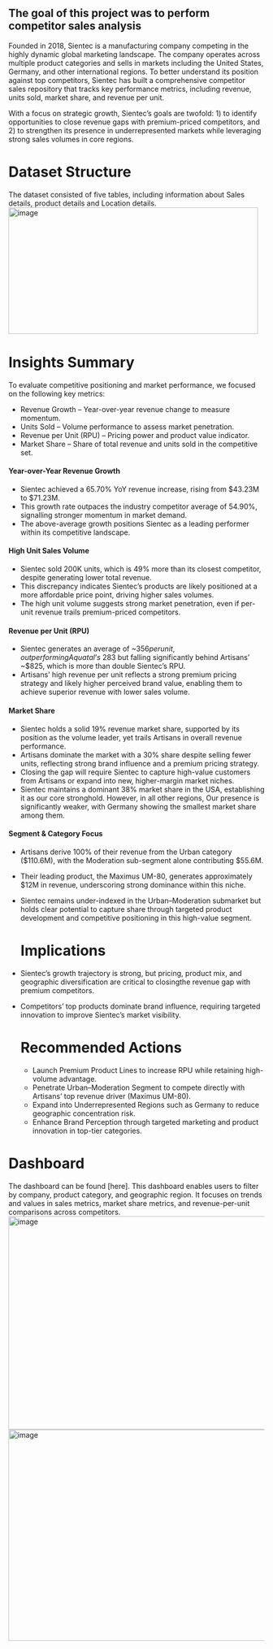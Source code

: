 ## The goal of this project was to perform competitor sales analysis
Founded in 2018, Sientec is a manufacturing company competing in the highly dynamic global marketing landscape. The company operates across multiple product categories and sells in markets including the United States, Germany, and other international regions. To better understand its position against top competitors, Sientec has built a comprehensive competitor sales repository that tracks key performance metrics, including revenue, units sold, market share, and revenue per unit.

With a focus on strategic growth, Sientec’s goals are twofold: 1) to identify opportunities to close revenue gaps with premium-priced competitors, and 2) to strengthen its presence in underrepresented markets while leveraging strong sales volumes in core regions.

# Dataset Structure
The dataset consisted of five tables, including information about Sales details, product details and Location details.
<img width="491" height="249" alt="image" src="https://github.com/user-attachments/assets/c1401c88-b8b1-4bcf-bb4a-727f5199f455" />

# Insights Summary 

To evaluate competitive positioning and market performance, we focused on the following key metrics:
- Revenue Growth – Year-over-year revenue change to measure momentum.
- Units Sold – Volume performance to assess market penetration.
- Revenue per Unit (RPU) – Pricing power and product value indicator.
- Market Share – Share of total revenue and units sold in the competitive set.
#### Year-over-Year Revenue Growth
- Sientec achieved a 65.70% YoY revenue increase, rising from $43.23M to $71.23M.
- This growth rate outpaces the industry competitor average of 54.90%, signalling stronger momentum in market demand.
- The above-average growth positions Sientec as a leading performer within its competitive landscape.
#### High Unit Sales Volume
- Sientec sold 200K units, which is 49% more than its closest competitor, despite generating lower total revenue.
- This discrepancy indicates Sientec’s products are likely positioned at a more affordable price point, driving higher sales volumes.
- The high unit volume suggests strong market penetration, even if per-unit revenue trails premium-priced competitors.

#### Revenue per Unit (RPU)
- Sientec generates an average of ~$356 per unit, outperforming Aquatal’s ~$283 but falling significantly behind Artisans’ ~$825, 
  which is more than double Sientec’s RPU.
- Artisans’ high revenue per unit reflects a strong premium pricing strategy and likely higher perceived brand value,
   enabling them to achieve superior revenue with lower sales volume.

#### Market Share
  - Sientec holds a solid 19% revenue market share, supported by its position as the volume leader, yet trails Artisans in overall revenue performance.
  - Artisans dominate the market with a 30% share despite selling fewer units, reflecting strong brand influence and a premium pricing strategy.
  - Closing the gap will require Sientec to capture high-value customers from Artisans or expand into new, higher-margin market niches.
  - Sientec maintains a dominant 38% market share in the USA, establishing it as our core stronghold. However, in all other regions,
    Our presence is significantly weaker, with Germany showing the smallest market share among them.

#### Segment & Category Focus
- Artisans derive 100% of their revenue from the Urban category ($110.6M), with the Moderation sub-segment alone contributing $55.6M.
- Their leading product, the Maximus UM-80, generates approximately $12M in revenue, underscoring strong dominance within this niche.
- Sientec remains under-indexed in the Urban–Moderation submarket but holds clear potential to capture share through targeted product
   development and competitive positioning in this high-value segment.

  # Implications
- Sientec’s growth trajectory is strong, but pricing, product mix, and geographic diversification are critical to closingthe revenue gap with premium   competitors.
- Competitors’ top products dominate brand influence, requiring targeted innovation to improve Sientec’s market visibility.

  # Recommended Actions
  - Launch Premium Product Lines to increase RPU while retaining high-volume advantage.
  - Penetrate Urban–Moderation Segment to compete directly with Artisans’ top revenue driver (Maximus UM-80).
  - Expand into Underrepresented Regions such as Germany to reduce geographic concentration risk.
  - Enhance Brand Perception through targeted marketing and product innovation in top-tier categories.
# Dashboard
The dashboard can be found [here]. This dashboard enables users to filter by company, product category, and geographic region. It focuses on trends and values in sales metrics, market share metrics, and revenue-per-unit comparisons across competitors.
<img width="753" height="420" alt="image" src="https://github.com/user-attachments/assets/8f820ea5-afde-4f42-aed8-8059e6875f72" />
<img width="751" height="416" alt="image" src="https://github.com/user-attachments/assets/1608b57f-b873-4adb-b55a-98ba990b9a8c" />


